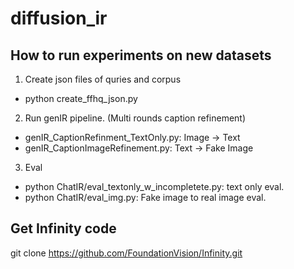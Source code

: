 # diffusion_ir



## How to run experiments on new datasets

1. Create json files of quries and corpus
- python create_ffhq_json.py 
2. Run genIR pipeline. (Multi rounds caption refinement)
- genIR_CaptionRefinment_TextOnly.py: Image -> Text
- genIR_CaptionImageRefinement.py: Text -> Fake Image
3. Eval 
- python ChatIR/eval_textonly_w_incompletete.py: text only eval. 
- python ChatIR/eval_img.py: Fake image to real image eval. 


## Get Infinity code
git clone https://github.com/FoundationVision/Infinity.git
